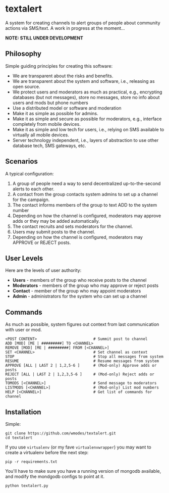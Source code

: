 textalert
=========
A system for creating channels to alert groups of people about community actions via SMS/text. A work in progress at the moment...

**NOTE: STILL UNDER DEVELOPMENT**

Philosophy
----------
Simple guiding principles for creating this software:
* We are transparent about the risks and benefits.
* We are transparent about the system and software, i.e., releasing as open source.
* We protect users and moderators as much as practical, e.g., encrypting databases (but not messages), store no messages, store no info about users and mods but phone numbers 
* Use a distributed model or software and moderation
* Make it as simple as possible for admins.
* Make it as simple and secure as possible for moderators, e.g., interface completely from mobile devices.
* Make it as simple and low tech for users, i.e., relying on SMS available to virtually all mobile devices.
* Server technology independent, i.e., layers of abstraction to use other database tech, SMS gateways, etc.

Scenarios
---------
A typical configuration:

1. A group of people need a way to send decentralized up-to-the-second alerts to each other. 
1. A contact from the group contacts system admins to set up a channel for the campaign.
1. The contact informs members of the group to text ADD <CHANNELNAME> to the system number
1. Depending on how the channel is configured, moderators may approve adds or they may be added automatically.
1. The contact recruits and sets moderators for the channel.
1. Users may submit posts to the channel.
1. Depending on how the channel is configured, moderators may APPROVE or REJECT posts.

User Levels
-----------
Here are the levels of user authority:

* **Users** - members of the group who receive posts to the channel
* **Moderators** - members of the group who may approve or reject posts
* **Contact** - member of the group who may appoint moderators
* **Admin** - administrators for the system who can set up a channel

Commands
--------
As much as possible, system figures out context from last communication with user or mod.

```
<POST CONTENT>                         # Summit post to channel
ADD [MOD] [ME | #########] TO <CHANNEL>
REMOVE [MOD] [ME | #########] FROM [<CHANNEL>]
SET <CHANNEL>                          # Set channel as context
STOP                                   # Stop all messages from system
RESUME                                 # Resume messages from system
APPROVE [ALL | LAST 2 | 1,2,5-6 ]      # (Mod-only) Approve adds or posts
REJECT [ALL | LAST 2 | 1,2,3,5-6 ]     # (Mod-only) Reject adds or posts
TOMODS [<CHANNEL>]                     # Send message to moderators
LISTMODS [<CHANNEL>]                   # (Mod-only) List mod numbers
HELP [<CHANNEL>]                       # Get list of commands for channel
```

Installation
------------
Simple:

```
git clone https://github.com/wmodes/textalert.git
cd textalert
```

If you use ``virtualenv`` (or my fave `virtualenvwrapper`) you may want to create a virtualenv before the next step:

```
pip -r requirements.txt
```

You'll have to make sure you have a running version of mongodb available, and modify the mondgodb configs to point at it.

```
python textalert.py
```